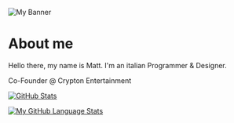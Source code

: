 ![My Banner](https://pbs.twimg.com/profile_banners/1316444575502946306/1661346092/1500x500)

# About me
Hello there, my name is Matt. I'm an italian Programmer & Designer.

Co-Founder @ Crypton Entertainment

[![GitHub Stats](https://github-readme-stats.vercel.app/api/?username=XenonRBLXt&count_private=true&show_icons=true&disable_animations=false&theme=dark)]()

[![My GitHub Language Stats](https://github-readme-stats.vercel.app/api/top-langs/?username=XenonRBLX&langs_count=10&layout=compact&theme=dark)]()
